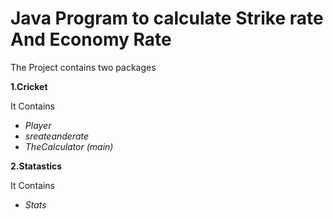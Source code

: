 # Java Program to calculate Strike rate And Economy Rate

The Project contains two packages 

**1.Cricket**

It Contains

* _Player_   
* _sreateanderate_
* _TheCalculator (main)_ 

**2.Statastics**

It Contains

* _Stats_

